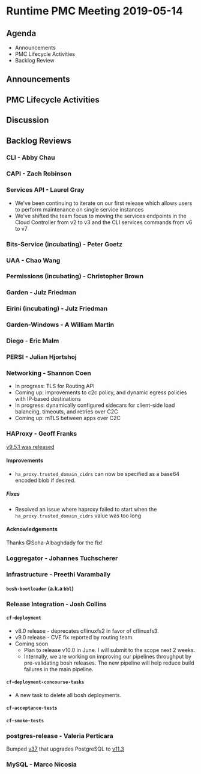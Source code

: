 # Runtime PMC Meeting 2019-05-14

## Agenda

* Announcements
* PMC Lifecycle Activities
* Backlog Review


## Announcements


## PMC Lifecycle Activities


## Discussion


## Backlog Reviews

### CLI - Abby Chau


### CAPI - Zach Robinson


### Services API - Laurel Gray
- We've been continuing to iterate on our first release which allows users to perform maintenance on single service instances
- We've shifted the team focus to moving the services endpoints in the Cloud Controller from v2 to v3 and the CLI services commands from v6 to v7

### Bits-Service (incubating) - Peter Goetz


### UAA - Chao Wang


### Permissions (incubating) - Christopher Brown


### Garden - Julz Friedman


### Eirini (incubating) - Julz Friedman


### Garden-Windows - A William Martin


### Diego - Eric Malm


### PERSI - Julian Hjortshoj


### Networking - Shannon Coen

- In progress: TLS for Routing API
- Coming up: improvements to c2c policy, and dynamic egress policies with IP-based destinations
- In progress: dynamically configured sidecars for client-side load balancing, timeouts, and retries over C2C
- Coming up: mTLS between apps over C2C

### HAProxy - Geoff Franks

[v9.5.1 was released](https://github.com/cloudfoundry-incubator/haproxy-boshrelease/releases/tag/v9.5.1)

#### Improvements

- `ha_proxy.trusted_domain_cidrs` can now be specified as a base64 encoded blob if desired.

##### Fixes

- Resolved an issue where haproxy failed to start when the `ha_proxy.trusted_domain_cidrs` value was too long

#### Acknowledgements

Thanks @Soha-Albaghdady for the fix!

### Loggregator - Johannes Tuchscherer


### Infrastructure - Preethi Varambally

#### `bosh-bootloader` (a.k.a `bbl`)


### Release Integration - Josh Collins

#### `cf-deployment`
- v8.0 release - deprecates cflinuxfs2 in favor of cflinuxfs3.
- v9.0 release - CVE fix reported by routing team.
- Coming soon 
  - Plan to release v10.0 in June. I will submit to the scope next 2 weeks.
  - Internally, we are working on improving our pipelines throughput by pre-validating bosh releases. The new pipeline will help reduce build failures in the main pipeline. 
 

#### `cf-deployment-concourse-tasks`
- A new task to delete all bosh deployments.

#### `cf-acceptance-tests`


#### `cf-smoke-tests`
 

### postgres-release - Valeria Perticara
Bumped [v37](https://github.com/cloudfoundry/postgres-release/releases/tag/v37) that upgrades PostgreSQL to [v11.3](https://www.postgresql.org/docs/11/release-11-3.html)


### MySQL - Marco Nicosia
